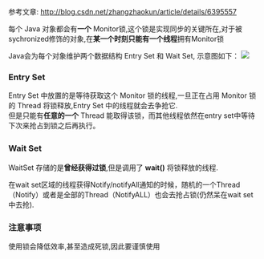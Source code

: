 参考文章:
http://blog.csdn.net/zhangzhaokun/article/details/6395557

每个 Java 对象都会有**一个** Monitor锁,这个锁是实现同步的关键所在,对于被sychronized修饰的对象,在**某一个时刻只能有一个线程**拥有Monitor锁  

Java会为每个对象维护两个数据结构 Entry Set 和 Wait Set,  示意图如下：
![](img/set.png)  

### Entry Set
Entry Set 中放置的是等待获取这个 Monitor 锁的线程,一旦正在占用 Monitor 锁的 Thread 将锁释放,Entry Set 中的线程就会去争抢它.    
但是只能有**任意的一个** Thread 能取得该锁，而其他线程依然在entry set中等待下次来抢占到锁之后再执行。
### Wait Set　
WaitSet 存储的是**曾经获得过锁**,但是调用了 **wait()** 将锁释放的线程.   

在wait set区域的线程获得Notify/notifyAll通知的时候，随机的一个Thread（Notify）或者是全部的Thread（NotifyALL）也会去抢占锁(仍然呆在wait set 中去抢).  

### 注意事项
使用锁会降低效率,甚至造成死锁,因此要谨慎使用
